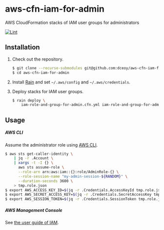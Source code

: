 aws-cfn-iam-for-admin
=====================

AWS CloudFormation stacks of IAM user groups for administrators

[![Lint](https://github.com/dceoy/aws-cfn-iam-for-admin/actions/workflows/lint.yml/badge.svg)](https://github.com/dceoy/aws-cfn-iam-for-admin/actions/workflows/lint.yml)

Installation
------------

1.  Check out the repository.

    ```sh
    $ git clone --recurse-submodules git@github.com:dceoy/aws-cfn-iam-for-admin.git
    $ cd aws-cfn-iam-for-admin
    ```

2.  Install [Rain](https://github.com/aws-cloudformation/rain) and set `~/.aws/config` and `~/.aws/credentials`.

3.  Deploy stacks for IAM user groups.

    ```sh
    $ rain deploy \
        iam-role-and-group-for-admin.cfn.yml iam-role-and-group-for-admin
    ```

Usage
-----

##### AWS CLI

Assume the administrator role using [AWS CLI](https://aws.amazon.com/cli/).

```sh
$ aws sts get-caller-identity \
    | jq -r .Account \
    | xargs -t -I {} \
      aws sts assume-role \
      --role-arn arn:aws:iam::{}:role/AdminRole-{} \
      --role-session-name "my-admin-session-${RANDOM}" \
      --duration-seconds 3600 \
    > tmp.role.json
$ export AWS_ACCESS_KEY_ID=$(jq -r .Credentials.AccessKeyId tmp.role.json)
$ export AWS_SECRET_ACCESS_KEY=$(jq -r .Credentials.SecretAccessKey tmp.role.json)
$ export AWS_SESSION_TOKEN=$(jq -r .Credentials.SessionToken tmp.role.json)
```

##### AWS Management Console

See [the user guide of IAM](https://docs.aws.amazon.com/IAM/latest/UserGuide/id_roles_use_switch-role-console.html).
